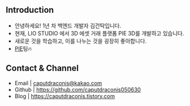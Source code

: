 ## Introduction
- 안녕하세요! 1년 차 백엔드 개발자 김건탁입니다.
- 현재, LIO STUDIO 에서 3D 에셋 거래 플랫폼 PIE 3D를 개발하고 있습니다.
- 새로운 것을 학습하고, 이를 나누는 것을 굉장히 좋아합니다.
- [PIE](https://pie3d.com)팅🔥

## Contact & Channel
- Email | caputdraconis@kakao.com
- Github | https://github.com/caputdraconis050630
- Blog | https://caputdraconis.tistory.com

